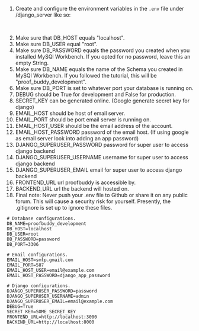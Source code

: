 1. Create and configure the environment variables in the `.env` file under /django_server like so:

<br>

2. Make sure that DB_HOST equals "localhost".
3. Make sure DB_USER equal "root".
4. Make sure DB_PASSWORD equals the password you created when you installed MySQl Workbench. If you opted for no password, leave this an empty String.
5. Make sure DB_NAME equals the name of the Schema you created in MySQl Workbench. If you followed the tutorial, this will be "proof_buddy_development".
6. Make sure DB_PORT is set to whatever port your database is running on.
7. DEBUG should be True for development and False for production.
8. SECRET_KEY can be generated online. (Google generate secret key for django)
9. EMAIL_HOST should be host of email server.
10. EMAIL_PORT should be port email server is running on.
11. EMAIL_HOST_USER should be the email address of the account.
12. EMAIL_HOST_PASSWORD password of the email host. (If using google as email server look into adding an app password)
13. DJANGO_SUPERUSER_PASSWORD password for super user to access django backend
14. DJANGO_SUPERUSER_USERNAME username for super user to access django backend
15. DJANGO_SUPERUSER_EMAIL email for super user to access django backend
16. FRONTEND_URL url proofbuddy is accessible by.
17. BACKEND_URL url the backend will hosted on.
18. Final note: Never push your .env file to Github or share it on any public forum. This will cause a security risk for yourself. Presently, the .gitignore is set up to ignore these files.

```
# Database configurations.
DB_NAME=proofbuddy_development
DB_HOST=localhost
DB_USER=root
DB_PASSWORD=password
DB_PORT=3306

# Email configurations.
EMAIL_HOST=smtp.gmail.com
EMAIL_PORT=587
EMAIL_HOST_USER=email@example.com
EMAIL_HOST_PASSWORD=django_app_password

# Django configurations.
DJANGO_SUPERUSER_PASSWORD=password
DJANGO_SUPERUSER_USERNAME=admin
DJANGO_SUPERUSER_EMAIL=email@example.com
DEBUG=True
SECRET_KEY=SOME_SECRET_KEY
FRONTEND_URL=http://localhost:3000
BACKEND_URL=http://localhost:8000

```